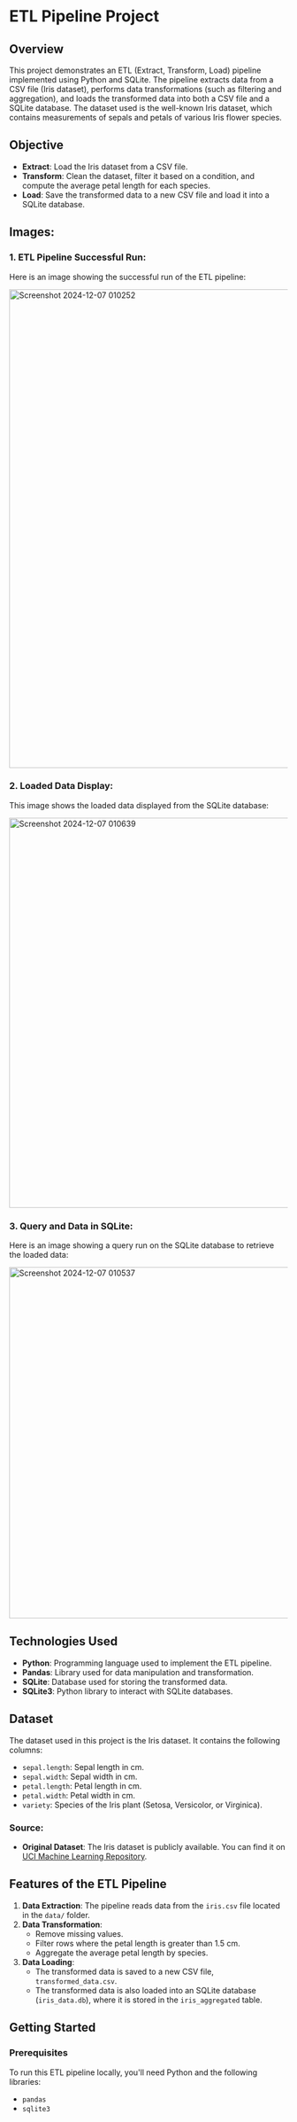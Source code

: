 # ETL Pipeline Project

## Overview
This project demonstrates an ETL (Extract, Transform, Load) pipeline implemented using Python and SQLite. The pipeline extracts data from a CSV file (Iris dataset), performs data transformations (such as filtering and aggregation), and loads the transformed data into both a CSV file and a SQLite database. The dataset used is the well-known Iris dataset, which contains measurements of sepals and petals of various Iris flower species.

## Objective
- **Extract**: Load the Iris dataset from a CSV file.
- **Transform**: Clean the dataset, filter it based on a condition, and compute the average petal length for each species.
- **Load**: Save the transformed data to a new CSV file and load it into a SQLite database.

## Images:
### 1. ETL Pipeline Successful Run:
Here is an image showing the successful run of the ETL pipeline:

<img width="864" alt="Screenshot 2024-12-07 010252" src="https://github.com/user-attachments/assets/26c64e04-0529-4071-8be8-979085218696">


### 2. Loaded Data Display:
This image shows the loaded data displayed from the SQLite database:

<img width="704" alt="Screenshot 2024-12-07 010639" src="https://github.com/user-attachments/assets/52abe68b-1318-4731-857b-d3a1c4108338">


### 3. Query and Data in SQLite:
Here is an image showing a query run on the SQLite database to retrieve the loaded data:

<img width="634" alt="Screenshot 2024-12-07 010537" src="https://github.com/user-attachments/assets/bee5814f-d456-4671-8cfb-43ab89dd280b">



## Technologies Used
- **Python**: Programming language used to implement the ETL pipeline.
- **Pandas**: Library used for data manipulation and transformation.
- **SQLite**: Database used for storing the transformed data.
- **SQLite3**: Python library to interact with SQLite databases.

## Dataset
The dataset used in this project is the Iris dataset. It contains the following columns:
- `sepal.length`: Sepal length in cm.
- `sepal.width`: Sepal width in cm.
- `petal.length`: Petal length in cm.
- `petal.width`: Petal width in cm.
- `variety`: Species of the Iris plant (Setosa, Versicolor, or Virginica).

### Source:
- **Original Dataset**: The Iris dataset is publicly available. You can find it on [UCI Machine Learning Repository](https://archive.ics.uci.edu/ml/datasets/iris).

## Features of the ETL Pipeline

1. **Data Extraction**: The pipeline reads data from the `iris.csv` file located in the `data/` folder.
2. **Data Transformation**: 
   - Remove missing values.
   - Filter rows where the petal length is greater than 1.5 cm.
   - Aggregate the average petal length by species.
3. **Data Loading**: 
   - The transformed data is saved to a new CSV file, `transformed_data.csv`.
   - The transformed data is also loaded into an SQLite database (`iris_data.db`), where it is stored in the `iris_aggregated` table.

## Getting Started

### Prerequisites
To run this ETL pipeline locally, you'll need Python and the following libraries:
- `pandas`
- `sqlite3`


